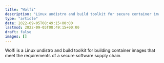 ```yaml
---
title: "Wolfi"
description: "Linux undistro and build toolkit for secure container images"
type: "article"
date: 2022-09-05T08:49:15+00:00
lastmod: 2022-09-05T08:49:15+00:00
draft: false
images: []
---
```


Wolfi is a Linux undistro and build toolkit for building container images that meet the requirements of a secure software supply chain.

